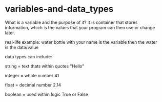 # variables-and-data_types
What is a variable and the purpose of it? It is container that stores information, which is the values that your program can then use or change later. 

real-life example: water bottle with your name is the variable then the water is the data/value

data types can include:

string = text thats within quotes "Hello"

integer = whole number 41

float = decimal number 2.14

boolean = used within logic True or False 
